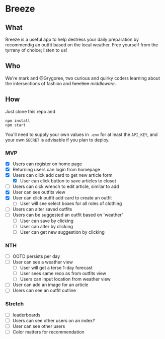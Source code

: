 # Breeze

## What
Breeze is a useful app to help destress your daily preparation by recommendig an outfit based on the local weather. Free yourself from the tyrrany of choice; listen to us!

## Who
We're mark and @Grygoree, two curious and quirky coders learning about the intersections of fashion and ~~function~~ *middleware*.

## How
Just clone this repo and
```
npm install
npm start
```
You'll need to supply your own values in `.env` for at least the `API_KEY`, and your own `SECRET` is advisable if you plan to deploy.

### MVP
* [x] Users can register on home page
* [x]  Returning users can login from homepage
* [x] Users can click add card to get new article form
  * [x] User can click button to save articles to closet 
* [ ] Users can cick wrench to edit article, similar to        add
* [x] User can see outfits view
* [x] User can  click outfit add card to create an outfit
  * [ ] User will see select boxes for all roles of clothing
* [ ] Users can alter saved outfits
* [ ] Users can be suggested an outfit based on 'weather'
  * [ ] User can save by clicking
  * [ ] User can alter by clicking
  * [ ] User can get new suggestion by clicking

### NTH
* [ ] OOTD persists per day
* [ ] User can see a weather view
  * [ ] User will get a terse 1-day forecast
  * [ ] User sees same reco as from outfits view
  * [ ] Users can input location from weather view
* [ ] User can add an image for an article
* [ ] Users can see an outfit outline

### Stretch
* [ ] leaderboards
* [ ] Users can see other users on an index?
* [ ] User can see other users 
* [ ] Color matters for recommendation
